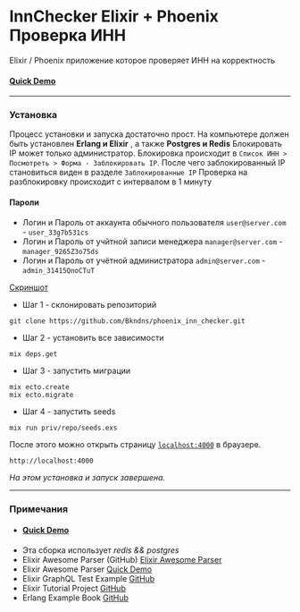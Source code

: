 # InnChecker Elixir + Phoenix Проверка ИНН

Elixir / Phoenix приложение которое проверяет ИНН на корректность

#### [Quick Demo](https://agile-fjord-12058.herokuapp.com/)

***

### Установка
Процесс установки и запуска достаточно прост.
На компьютере должен быть установлен **Erlang и Elixir** , а также **Postgres и Redis**
Блокировать IP может только администратор.
Блокировка происходит в `Список ИНН > Посмотреть > Форма - Заблокировать IP`. После чего заблокированный IP становиться виден в разделе `Заблокированные IP`
Проверка на разблокировку происходит с интервалом в 1 минуту

#### **Пароли**
* Логин и Пароль от аккаунта обычного пользователя `user@server.com` - `user_33g7b531cs`
* Логин и Пароль от учйтной записи менеджера `manager@server.com` - `manager_9265Z3o75ds`
* Логин и Пароль от учётной администратора `admin@server.com` - `admin_31415QnoCTuT`

[Скриншот](https://imgur.com/7JmwD5c)

* Шаг 1 - склонировать репозиторий
``` 
git clone https://github.com/Bkndns/phoenix_inn_checker.git
```
* Шаг 2 - установить все зависимости 
```
mix deps.get
```
* Шаг 3 - запустить миграции
```
mix ecto.create
mix ecto.migrate
```
* Шаг 4 - запустить seeds
```
mix run priv/repo/seeds.exs
```

После этого можно открыть страницу [`localhost:4000`](http://localhost:4000) в браузере.
```
http://localhost:4000
```

*На этом установка и запуск завершена.*
***
### Примечания

  * #### [Quick Demo](https://agile-fjord-12058.herokuapp.com/)
  * Эта сборка использует *redis && postgres*
  * Elixir Awesome Parser (GitHub) [Elixir Awesome Parser](https://github.com/Bkndns/phoenix_gitsome/)
  * Elixir Awesome Parser [Quick Demo](https://miniature-loose-blowfish.gigalixirapp.com/)
  * Elixir GraphQL Test Example [GitHub](https://github.com/Bkndns/elixir_test_graphql_news_and_users)
  * Elixir Tutorial Project [GitHub](https://github.com/Bkndns/elixir_phoenix_tutorial_project)
  * Erlang Example Book [GitHub](https://github.com/Bkndns/erlang_learning_examples_files)
